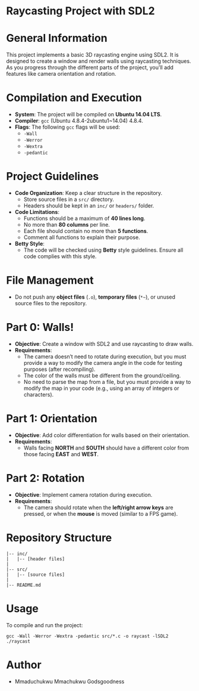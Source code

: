# Raycasting Project with SDL2

# General Information
This project implements a basic 3D raycasting engine using SDL2. It is designed to create a window and render walls using raycasting techniques. As you progress through the different parts of the project, you'll add features like camera orientation and rotation.

# Compilation and Execution
- **System**: The project will be compiled on **Ubuntu 14.04 LTS**.
- **Compiler**: `gcc` (Ubuntu 4.8.4-2ubuntu1~14.04) 4.8.4.
- **Flags**: The following `gcc` flags will be used:
  - `-Wall`
  - `-Werror`
  - `-Wextra`
  - `-pedantic`

# Project Guidelines
- **Code Organization**: Keep a clear structure in the repository.
  - Store source files in a `src/` directory.
  - Headers should be kept in an `inc/` or `headers/` folder.
- **Code Limitations**:
  - Functions should be a maximum of **40 lines long**.
  - No more than **80 columns** per line.
  - Each file should contain no more than **5 functions**.
  - Comment all functions to explain their purpose.
- **Betty Style**:
  - The code will be checked using **Betty** style guidelines. Ensure all code complies with this style.

# File Management
- Do not push any **object files** (`.o`), **temporary files** (`*~`), or unused source files to the repository.
  
# Part 0: Walls!
- **Objective**: Create a window with SDL2 and use raycasting to draw walls.
- **Requirements**:
  - The camera doesn’t need to rotate during execution, but you must provide a way to modify the camera angle in the code for testing purposes (after recompiling).
  - The color of the walls must be different from the ground/ceiling.
  - No need to parse the map from a file, but you must provide a way to modify the map in your code (e.g., using an array of integers or characters).

# Part 1: Orientation
- **Objective**: Add color differentiation for walls based on their orientation.
- **Requirements**:
  - Walls facing **NORTH** and **SOUTH** should have a different color from those facing **EAST** and **WEST**.

# Part 2: Rotation
- **Objective**: Implement camera rotation during execution.
- **Requirements**:
  - The camera should rotate when the **left/right arrow keys** are pressed, or when the **mouse** is moved (similar to a FPS game).

# Repository Structure
```
|-- inc/
|   |-- [header files]
|
|-- src/
|   |-- [source files]
|
|-- README.md
```

# Usage
To compile and run the project:
```
gcc -Wall -Werror -Wextra -pedantic src/*.c -o raycast -lSDL2
./raycast
```

# Author
- Mmaduchukwu Mmachukwu Godsgoodness

